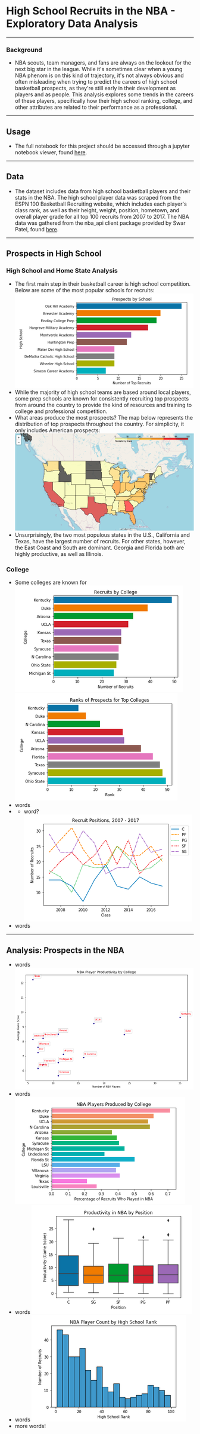 # High School Recruits in the NBA - Exploratory Data Analysis
---
### Background
* NBA scouts, team managers, and fans are always on the lookout for the next big star in the league. While it's sometimes clear when a young NBA phenom is on this kind of trajectory, it's not always obvious and often misleading when trying to predict the careers of high school basketball prospects, as they're still early in their development as players and as people. This analysis explores some trends in the careers of these players, specifically how their high school ranking, college, and other attributes are related to their performance as a professional.
---
## Usage
* The full notebook for this project should be accessed through a jupyter notebook viewer, found [here](https://nbviewer.jupyter.org/github/j-s-russell/High-School-Recruits-in-NBA---EDA/blob/main/NBA_RECRUITS_PROJECT.ipynb).
---
## Data
* The dataset includes data from high school basketball players and their stats in the NBA. The high school player data was scraped from the ESPN 100 Basketball Recruiting website, which includes each player's class rank, as well as their height, weight, position, hometown, and overall player grade for all top 100 recruits from 2007 to 2017. The NBA data was gathered from the nba_api client package provided by Swar Patel, found [here](https://github.com/swar/nba_api). 
---
## Prospects in High School
### High School and Home State Analysis
* The first main step in their basketball career is high school competition. Below are some of the most popular schools for recruits:
![](/images/img1.png)
* While the majority of high school teams are based around local players, some prep schools are known for consistently recruiting top prospects from around the country to provide the kind of resources and training to college and professional competition.
* What areas produce the most prospects? The map below represents the distribution of top prospects throughout the country. For simplicity, it only includes American prospects:
![](/images/img2.png)
* Unsurprisingly, the two most populous states in the U.S., California and Texas, have the largest number of recruits. For other states, however, the East Coast and South are dominant. Georgia and Florida both are highly productive, as well as Illinois.
### College
* Some colleges are known for
![](/images/img3.png)
![](/images/img4.png)
* words
* * word?
![](/images/img5.png)
* words
---
## Analysis: Prospects in the NBA
* words
![](/images/img6.png)
* words
![](/images/img7.png)
* words
![](/images/img8.png)
* words
![](/images/img9.png)
* more words!
